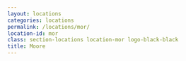 ```yaml
---
layout: locations
categories: locations
permalink: /locations/mor/
location-id: mor
class: section-locations location-mor logo-black-black
title: Moore
---
```

